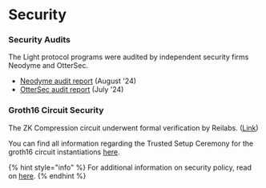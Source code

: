 # Security

### Security Audits

The Light protocol programs were audited by independent security firms Neodyme and OtterSec.

* [Neodyme audit report](https://github.com/Lightprotocol/light-protocol/blob/main/audits/neodyme\_v1\_audit.pdf) (August '24)&#x20;
* [OtterSec audit report](https://github.com/Lightprotocol/light-protocol/blob/main/audits/ottersec\_v1\_audit.pdf) (July '24)

### Groth16 Circuit Security

The ZK Compression circuit underwent formal verification by Reilabs. ([Link](https://github.com/Lightprotocol/light-protocol/blob/main/audits/reilabs\_circuits\_formal\_verification\_report.pdf))

You can find all information regarding the Trusted Setup Ceremony for the groth16 circuit instantiations [here](https://github.com/Lightprotocol/gnark-mt-setup/blob/main/README.md).



{% hint style="info" %}
For additional information on security policy, read on [here](https://github.com/Lightprotocol/light-protocol/blob/main/SECURITY.md).
{% endhint %}

